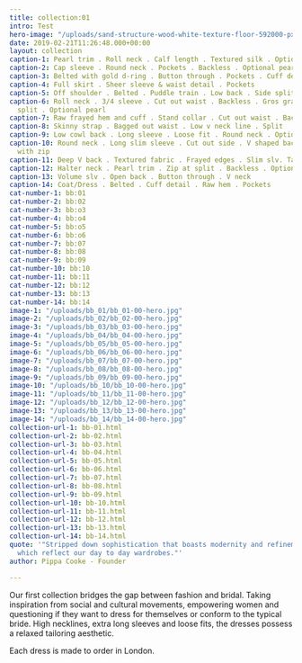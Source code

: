 ```yaml
---
title: collection:01
intro: Test
hero-image: "/uploads/sand-structure-wood-white-texture-floor-592000-pxhere.com.jpg"
date: 2019-02-21T11:26:48.000+00:00
layout: collection
caption-1: Pearl trim . Roll neck . Calf length . Textured silk . Optional pearl
caption-2: Cap sleeve . Round neck . Pockets . Backless . Optional pearl
caption-3: Belted with gold d-ring . Button through . Pockets . Cuff detail
caption-4: Full skirt . Sheer sleeve & waist detail . Pockets
caption-5: Off shoulder . Belted . Puddle train . Low back . Side split . Heavy crepe
caption-6: Roll neck . 3/4 sleeve . Cut out waist . Backless . Gros grain trim side
  split . Optional pearl
caption-7: Raw frayed hem and cuff . Stand collar . Cut out waist . Backless . Optional pearl
caption-8: Skinny strap . Bagged out waist . Low v neck line . Split
caption-9: Low cowl back . Long sleeve . Loose fit . Round neck . Optional pearl
caption-10: Round neck . Long slim sleeve . Cut out side . V shaped back . Side split
  with zip
caption-11: Deep V back . Textured fabric . Frayed edges . Slim slv. Tailored
caption-12: Halter neck . Pearl trim . Zip at split . Backless . Optional pearl
caption-13: Volume slv . Open back . Button through . V neck
caption-14: Coat/Dress . Belted . Cuff detail . Raw hem . Pockets
cat-number-1: bb:01
cat-number-2: bb:02
cat-number-3: bb:o3
cat-number-4: bb:o4
cat-number-5: bb:o5
cat-number-6: bb:o6
cat-number-7: bb:07
cat-number-8: bb:08
cat-number-9: bb:09
cat-number-10: bb:10
cat-number-11: bb:11
cat-number-12: bb:12
cat-number-13: bb:13
cat-number-14: bb:14
image-1: "/uploads/bb_01/bb_01-00-hero.jpg"
image-2: "/uploads/bb_02/bb_02-00-hero.jpg"
image-3: "/uploads/bb_03/bb_03-00-hero.jpg"
image-4: "/uploads/bb_04/bb_04-00-hero.jpg"
image-5: "/uploads/bb_05/bb_05-00-hero.jpg"
image-6: "/uploads/bb_06/bb_06-00-hero.jpg"
image-7: "/uploads/bb_07/bb_07-00-hero.jpg"
image-8: "/uploads/bb_08/bb_08-00-hero.jpg"
image-9: "/uploads/bb_09/bb_09-00-hero.jpg"
image-10: "/uploads/bb_10/bb_10-00-hero.jpg"
image-11: "/uploads/bb_11/bb_11-00-hero.jpg"
image-12: "/uploads/bb_12/bb_12-00-hero.jpg"
image-13: "/uploads/bb_13/bb_13-00-hero.jpg"
image-14: "/uploads/bb_14/bb_14-00-hero.jpg"
collection-url-1: bb-01.html
collection-url-2: bb-02.html
collection-url-3: bb-03.html
collection-url-4: bb-04.html
collection-url-5: bb-05.html
collection-url-6: bb-06.html
collection-url-7: bb-07.html
collection-url-8: bb-08.html
collection-url-9: bb-09.html
collection-url-10: bb-10.html
collection-url-11: bb-11.html
collection-url-12: bb-12.html
collection-url-13: bb-13.html
collection-url-14: bb-14.html
quote: '"Stripped down sophistication that boasts modernity and refinement. Characteristics
  which reflect our day to day wardrobes."'
author: Pippa Cooke - Founder

---
```

Our first collection bridges the gap between fashion and bridal. Taking inspiration from social and cultural movements, empowering women and questioning if they want to dress for themselves or conform to the typical bride.  High necklines, extra long sleeves and loose fits, the dresses possess a relaxed tailoring aesthetic.

Each dress is made to order in London.